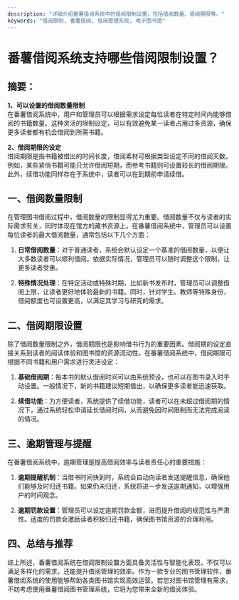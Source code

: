 ```yaml
---
description: "详细介绍番薯借阅系统中的借阅限制设置，包括借阅数量、借阅期限等。"
keywords: "借阅限制, 番薯借阅, 借阅管理系统, 电子图书馆"
---
```

# 番薯借阅系统支持哪些借阅限制设置？

## 摘要：

**1、可以设置的借阅数量限制**  
在番薯借阅系统中，用户和管理员可以根据需求设定每位读者在特定时间内能够借阅的书籍数量。这种灵活的限制设定，可以有效避免某一读者占用过多资源，确保更多读者都有机会借阅到所需书籍。

**2、借阅期限的设定**  
借阅期限是指书籍被借出的时间长度，借阅素材可根据类型设定不同的借阅天数。例如，某些紧俏书籍可能只允许借阅短期，而参考书籍则可设置较长的借阅期限。此外，续借功能同样存在于系统中，读者可以在到期前申请续借。

## 一、借阅数量限制

在管理图书借阅过程中，借阅数量的限制显得尤为重要。借阅数量不仅与读者的实际需求有关，同时体现在馆方的藏书资源上。在番薯借阅系统中，管理员可以设置每位读者的最大借阅数量，通常包括以下几个方面：

1. **日常借阅数量**：对于普通读者，系统会默认设定一个基准的借阅数量，以便让大多数读者可以顺利借阅。依据实际情况，管理员可以随时调整这个限制，让更多读者受惠。

2. **特殊情况处理**：在特定活动或特殊时期，比如新书发布时，管理员可以调整借阅上限，让读者更好地体验最新的书籍。同时，针对学生、教师等特殊身份，借阅额度也可设置更高，以满足其学习与研究的需求。

## 二、借阅期限设置

除了借阅数量限制之外，借阅期限也是影响借书行为的重要因素。借阅期的设定直接关系到读者的阅读体验和图书馆的资源流动性。在番薯借阅系统中，借阅期限可根据不同书籍和用户需求进行灵活设定：

1. **基础借阅期**：每本书的默认借阅时间可以由系统预设，也可以在图书录入时手动设置。一般情况下，新的书籍建议短期借出，以确保更多读者能迅速获取。

2. **续借功能**：为方便读者，系统提供了续借功能，读者可以在未超过借阅期的情况下，通过系统轻松申请延长借阅时间，从而避免因时间限制而无法完成阅读的情况。

## 三、逾期管理与提醒

在番薯借阅系统中，逾期管理是提高借阅效率与读者责任心的重要措施：

1. **逾期提醒机制**：当借书时间快到时，系统会自动向读者发送提醒信息，确保他们能够及时归还书籍。如果仍未归还，系统将进一步发送逾期通知，以增强用户的时间观念。

2. **逾期罚款设置**：管理员可以设定逾期罚款金额，进而提升借阅的规范性与严肃性。适度的罚款会激励读者积极归还书籍，确保图书馆资源的合理利用。

## 四、总结与推荐

综上所述，番薯借阅系统在借阅限制设置方面具备灵活性与智能化表现，不仅可以满足多样化的需求，还能提升借阅管理的效率。作为一款专业的图书管理软件，番薯借阅系统的使用能够帮助各类图书馆实现高效运营。若您对图书馆管理有需求，不妨考虑使用番薯借阅图书管理系统，它将为您带来全新的借阅体验。
